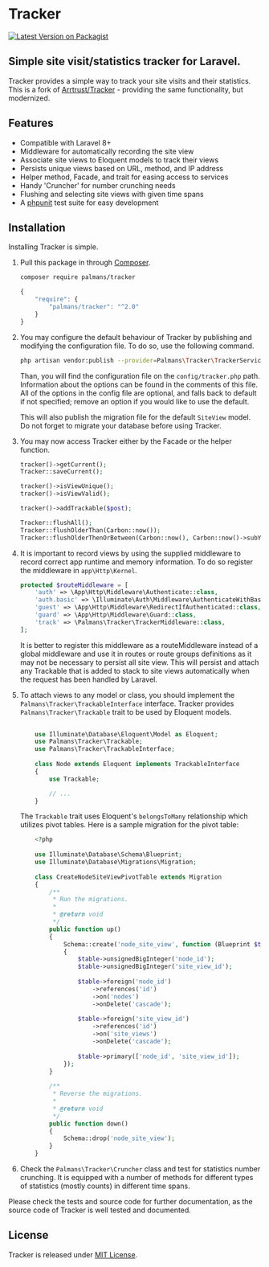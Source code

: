 # Tracker

[![Latest Version on Packagist](https://img.shields.io/packagist/v/palmans/tracker.svg?style=flat-square)](https://packagist.org/packages/palmans/tracker)

Simple site visit/statistics tracker for Laravel.
---

Tracker provides a simple way to track your site visits and their statistics. This is a fork of [Arrtrust/Tracker](https://github.com/Arrtrust/Tracker) - providing the same functionality, but modernized.

## Features
- Compatible with Laravel 8+
- Middleware for automatically recording the site view
- Associate site views to Eloquent models to track their views
- Persists unique views based on URL, method, and IP address
- Helper method, Facade, and trait for easing access to services
- Handy 'Cruncher' for number crunching needs
- Flushing and selecting site views with given time spans
- A [phpunit](https://www.phpunit.de) test suite for easy development

## Installation
Installing Tracker is simple.

1. Pull this package in through [Composer](https://packagist.org/packages/palmans/tracker).

    ```bash
    composer require palmans/tracker
    ```

    ```js
    {
        "require": {
            "palmans/tracker": "^2.0"
        }
    }
    ```

2. You may configure the default behaviour of Tracker by publishing and modifying the configuration file. To do so, use the following command.
    ```bash
    php artisan vendor:publish --provider=Palmans\Tracker\TrackerServiceProvider
    ```
    Than, you will find the configuration file on the `config/tracker.php` path. Information about the options can be found in the comments of this file. All of the options in the config file are optional, and falls back to default if not specified; remove an option if you would like to use the default.
    
    This will also publish the migration file for the default `SiteView` model. Do not forget to migrate your database before using Tracker.

3. You may now access Tracker either by the Facade or the helper function.
    ```php
    tracker()->getCurrent();
    Tracker::saveCurrent();
    
    tracker()->isViewUnique();
    tracker()->isViewValid();
    
    tracker()->addTrackable($post);
    
    Tracker::flushAll();
    Tracker::flushOlderThan(Carbon::now());
    Tracker::flushOlderThenOrBetween(Carbon::now(), Carbon::now()->subYear());
    ```

4. It is important to record views by using the supplied middleware to record correct app runtime and memory information. To do so register the middleware in `app\Http\Kernel`.
    ```php
    protected $routeMiddleware = [
        'auth' => \App\Http\Middleware\Authenticate::class,
        'auth.basic' => \Illuminate\Auth\Middleware\AuthenticateWithBasicAuth::class,
        'guest' => \App\Http\Middleware\RedirectIfAuthenticated::class,
        'guard' => \App\Http\Middleware\Guard::class,
        'track' => \Palmans\Tracker\TrackerMiddleware::class,
    ];
    ```
    It is better to register this middleware as a routeMiddleware instead of a global middleware and use it in routes or route groups definitions as it may not be necessary to persist all site view. This will persist and attach any Trackable that is added to stack to site views automatically when the request has been handled by Laravel.
    
5. To attach views to any model or class, you should implement the `Palmans\Tracker\TrackableInterface` interface. Tracker provides `Palmans\Tracker\Trackable` trait to be used by Eloquent models.
    ```php
        
        use Illuminate\Database\Eloquent\Model as Eloquent;
        use Palmans\Tracker\Trackable;
        use Palmans\Tracker\TrackableInterface;
        
        class Node extends Eloquent implements TrackableInterface
        {
            use Trackable;

            // ...            
        }
    ```
    
    The `Trackable` trait uses Eloquent's `belongsToMany` relationship which utilizes pivot tables. Here is a sample migration for the pivot table:
    ```php
        <?php
        
        use Illuminate\Database\Schema\Blueprint;
        use Illuminate\Database\Migrations\Migration;
        
        class CreateNodeSiteViewPivotTable extends Migration
        {       
            /**
             * Run the migrations.
             *
             * @return void
             */
            public function up()
            {
                Schema::create('node_site_view', function (Blueprint $table)
                {
                    $table->unsignedBigInteger('node_id');
                    $table->unsignedBigInteger('site_view_id');
        
                    $table->foreign('node_id')
                        ->references('id')
                        ->on('nodes')
                        ->onDelete('cascade');
        
                    $table->foreign('site_view_id')
                        ->references('id')
                        ->on('site_views')
                        ->onDelete('cascade');
        
                    $table->primary(['node_id', 'site_view_id']);
                });
            }
        
            /**
             * Reverse the migrations.
             *
             * @return void
             */
            public function down()
            {
                Schema::drop('node_site_view');
            }
        }

    ```
    
6. Check the `Palmans\Tracker\Cruncher` class and test for statistics number crunching. It is equipped with a number of methods for different types of statistics (mostly counts) in different time spans.

Please check the tests and source code for further documentation, as the source code of Tracker is well tested and documented.

## License
Tracker is released under [MIT License](https://github.com/epalmans/Tracker/blob/master/LICENSE).
